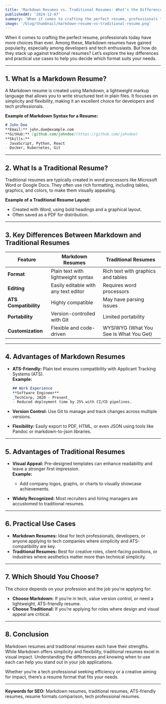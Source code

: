 ```yaml
---
title: 'Markdown Resumes vs. Traditional Resumes: What’s the Difference?'
publishedAt: '2024-12-07'
summary: 'When it comes to crafting the perfect resume, professionals today have more choices than ever. Among these, Markdown templates have gained popularity, especially among developers and tech enthusiasts. But how do they stack up against traditional templates? Let’s explore the key differences and practical use cases to help you decide which format suits your needs.'
image: '/blog/thumbnail/markdown-resume-vs-traditional-resume.png'
---
```


When it comes to crafting the perfect resume, professionals today have more choices than ever. Among these, Markdown resumes have gained popularity, especially among developers and tech enthusiasts. But how do they stack up against traditional resumes? Let’s explore the key differences and practical use cases to help you decide which format suits your needs.

---

## 1. **What Is a Markdown Resume?**

A Markdown resume is created using Markdown, a lightweight markup language that allows you to write structured text in plain files. It focuses on simplicity and flexibility, making it an excellent choice for developers and tech professionals.

**Example of Markdown Syntax for a Resume:**  
```markdown
# John Doe  
**Email:** john.doe@example.com  
**GitHub:** [github.com/johndoe](https://github.com/johndoe)  
**Skills:**  
- JavaScript, Python, React  
- Docker, Kubernetes, Git  
```

---

## 2. **What Is a Traditional Resume?**

Traditional resumes are typically created in word processors like Microsoft Word or Google Docs. They often use rich formatting, including tables, graphics, and colors, to make them visually appealing.

**Example of a Traditional Resume Layout:**  
- Created with Word, using bold headings and a graphical layout.
- Often saved as a PDF for distribution.

---

## 3. **Key Differences Between Markdown and Traditional Resumes**

<table>
  <thead>
    <tr>
      <th><strong>Feature</strong></th>
      <th><strong>Markdown Resumes</strong></th>
      <th><strong>Traditional Resumes</strong></th>
    </tr>
  </thead>
  <tbody>
    <tr>
      <td><strong>Format</strong></td>
      <td>Plain text with lightweight syntax</td>
      <td>Rich text with graphics and tables</td>
    </tr>
    <tr>
      <td><strong>Editing</strong></td>
      <td>Easily editable with any text editor</td>
      <td>Requires word processors</td>
    </tr>
    <tr>
      <td><strong>ATS Compatibility</strong></td>
      <td>Highly compatible</td>
      <td>May have parsing issues</td>
    </tr>
    <tr>
      <td><strong>Portability</strong></td>
      <td>Version-controlled with Git</td>
      <td>Limited portability</td>
    </tr>
    <tr>
      <td><strong>Customization</strong></td>
      <td>Flexible and code-driven</td>
      <td>WYSIWYG (What You See Is What You Get)</td>
    </tr>
  </tbody>
</table>

---

## 4. **Advantages of Markdown Resumes**

- **ATS-Friendly:** Plain text ensures compatibility with Applicant Tracking Systems (ATS).  
  **Example:**  
  ```markdown
  ## Work Experience  
  **Software Engineer**  
  _TechCorp, 2020 - Present_  
  - Reduced deployment time by 25% with CI/CD pipelines.  
  ```

- **Version Control:** Use Git to manage and track changes across multiple versions.

- **Flexibility:** Easily export to PDF, HTML, or even JSON using tools like Pandoc or markdown-to-json libraries.

---

## 5. **Advantages of Traditional Resumes**

- **Visual Appeal:** Pre-designed templates can enhance readability and leave a stronger first impression.  
  **Example:**  
  - Add company logos, graphs, or charts to visually showcase achievements.

- **Widely Recognized:** Most recruiters and hiring managers are accustomed to traditional resumes.

---

## 6. **Practical Use Cases**

- **Markdown Resumes:** Ideal for tech professionals, developers, or anyone applying to tech companies where simplicity and ATS-compatibility are key. 
- **Traditional Resumes:** Best for creative roles, client-facing positions, or industries where aesthetics matter more than technical simplicity.

---

## 7. **Which Should You Choose?**

The choice depends on your profession and the job you're applying for:  
- **Choose Markdown:** If you’re in tech, value version control, or need a lightweight, ATS-friendly resume.  
- **Choose Traditional:** If you’re applying for roles where design and visual appeal are critical.

---

## 8. **Conclusion**

Markdown resumes and traditional resumes each have their strengths. While Markdown offers simplicity and flexibility, traditional resumes excel in visual impact. Understanding the differences and knowing when to use each can help you stand out in your job applications.

Whether you’re a tech professional seeking efficiency or a creative aiming for impact, there’s a resume format that fits your needs.

---

**Keywords for SEO:** Markdown resumes, traditional resumes, ATS-friendly resumes, resume formats comparison, tech professional resumes.
